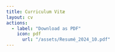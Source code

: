 ```yaml
---
title: Curriculum Vitæ
layout: cv
actions:
  - label: "Download as PDF"
    icon: pdf
      url: "/assets/Resumé_2024_10.pdf"
---
```

